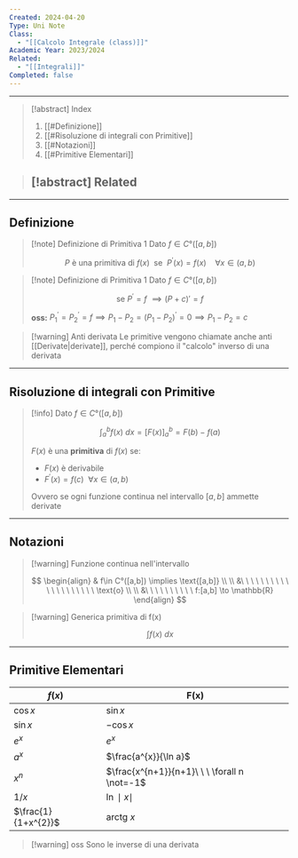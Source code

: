 ```yaml
---
Created: 2024-04-20
Type: Uni Note
Class:
  - "[[Calcolo Integrale (class)]]"
Academic Year: 2023/2024
Related:
  - "[[Integrali]]"
Completed: false
---
```

---

>[!abstract] Index
>1. [[#Definizione]]
>2. [[#Risoluzione di integrali con Primitive]]
>3. [[#Notazioni]]
>4. [[#Primitive Elementari]]

>[!abstract] Related
>- 

---
## Definizione

>[!note] Definizione di Primitiva 1
>Dato $f\in C°([a,b])$
>
>$$
>P\text{ è una primitiva di } f( x )\ \text{ se }\ P^{'}(x) = f( x ) \ \ \ \ \forall x \in (a,b) 
>$$
>

>[!note] Definizione di Primitiva 1
>Dato $f\in C°([a,b])$
>
>$$
>\text{se }P^{'} = f\ \implies (P+c)'=f
>$$
>
>**oss:** $P^{'}_{1}=P_{2}^{'}=f\implies P_{1}-P_{2}=(P_{1}-P_{2})^{'}=0\implies P_{1}-P_{2}=c$

>[!warning] Anti derivata
>Le primitive vengono chiamate anche anti [[Derivate|derivate]], perché compiono il "calcolo" inverso di una derivata

---
## Risoluzione di integrali con Primitive

>[!info]
>Dato $f\in C°([a,b])$
>
>$$
>\int^{b}_{a} f( x ) \ dx = \big[F( x )\big]_{a}^{b} = F(b)-f(a)
>$$
>
>$F(x)$ è una **primitiva** di $f( x )$ se:
>- $F(x)$ è derivabile
>- $F^{'}(x) = f(c)\ \ \forall x \in (a,b)$
>
>Ovvero se ogni funzione continua nel intervallo $[a,b]$ ammette derivate

---
## Notazioni

>[!warning] Funzione continua nell'intervallo
>
>$$
>\begin{align}
>& f\in C°([a,b]) \implies \text{[a,b]} \\ \\
>&\ \ \ \ \ \ \ \ \ \ \ \ \ \ \ \ \ \ \ \ \text{o} \\ \\
>&\ \ \ \ \ \ \ \ \ \ f:[a,b] \to \mathbb{R}
>\end{align}
>$$

>[!warning] Generica primitiva di f(x)
>
>$$
>\int f( x ) \ dx
>$$

---
## Primitive Elementari

| $f(x)$              | F(x)                                         |
| ------------------- | -------------------------------------------- |
| $\cos x$            | $\sin x$                                     |
| $\sin x$            | $-\cos x$                                    |
| $e^{x}$             | $e^{x}$                                      |
| $a^{x}$             | $\frac{a^{x}}{\ln a}$                        |
| $x^{n}$             | $\frac{x^{n+1}}{n+1}\ \ \ \forall n \not=-1$ |
| $1/x$               | $\ln \mid x\mid$                             |
| $\frac{1}{1+x^{2}}$ | $\text{arctg}\ x$                            |

>[!warning] oss
>Sono le inverse di una derivata

